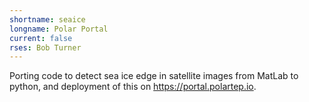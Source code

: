 ```yaml
---
shortname: seaice
longname: Polar Portal
current: false
rses: Bob Turner
---
```


Porting code to detect sea ice edge in satellite images from MatLab to python, and deployment of this on https://portal.polartep.io.